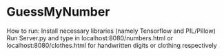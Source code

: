 # GuessMyNumber
How to run:
Install necessary libraries (namely Tensorflow and PIL/Pillow) 
Run Server.py and type in localhost:8080/numbers.html or localhost:8080/clothes.html for handwritten digits or clothing respectively 
